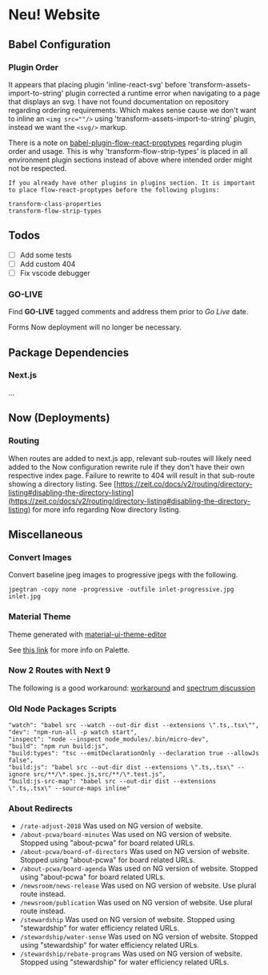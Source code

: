 # Neu! Website

## Babel Configuration

### Plugin Order

It appears that placing plugin 'inline-react-svg' before 'transform-assets-import-to-string' plugin corrected a runtime error when navigating to a page that displays an svg. I have not found documentation on repository regarding ordering requirements. Which makes sense cause we don't want to inline an `<img src=""/>` using 'transform-assets-import-to-string' plugin, instead we want the `<svg/>` markup.

There is a note on [babel-plugin-flow-react-proptypes](https://www.npmjs.com/package/babel-plugin-flow-react-proptypes#suppression) regarding plugin order and usage. This is why 'transform-flow-strip-types' is placed in all environment plugin sections instead of above where intended order might not be respected.

    If you already have other plugins in plugins section. It is important to place flow-react-proptypes before the following plugins:

    transform-class-properties
    transform-flow-strip-types

## Todos

- [ ] Add some tests
- [ ] Add custom 404
- [ ] Fix vscode debugger

### GO-LIVE

Find **GO-LIVE** tagged comments and address them prior to _Go Live_ date.

Forms Now deployment will no longer be necessary.

## Package Dependencies

### Next.js

...

## Now (Deployments)

### Routing

When routes are added to next.js app, relevant sub-routes will likely need added to the Now configuration rewrite rule if they don't have their own respective index page. Failure to rewrite to 404 will result in that sub-route showing a directory listing. See [https://zeit.co/docs/v2/routing/directory-listing#disabling-the-directory-listing](https://zeit.co/docs/v2/routing/directory-listing#disabling-the-directory-listing) for more info regarding Now directory listing.

## Miscellaneous

### Convert Images

Convert baseline jpeg images to progressive jpegs with the following.

    jpegtran -copy none -progressive -outfile inlet-progressive.jpg inlet.jpg

### Material Theme

Theme generated with [material-ui-theme-editor](https://in-your-saas.github.io/material-ui-theme-editor/)

See [this link](https://material-ui.com/style/color/#official-color-tool) for more info on Palette.

### Now 2 Routes with Next 9

The following is a good workaround: [workaround](https://github.com/zeit/now-builders/issues/825)
and [spectrum discussion](https://spectrum.chat/zeit/now/custom-next-js-404-error-page-in-monorepo-deployment~fc329387-e24e-4d87-967c-a6672c6be46f)

### Old Node Packages Scripts

    "watch": "babel src --watch --out-dir dist --extensions \".ts,.tsx\"",
    "dev": "npm-run-all -p watch start",
    "inspect": "node --inspect node_modules/.bin/micro-dev",
    "build": "npm run build:js",
    "build:types": "tsc --emitDeclarationOnly --declaration true --allowJs false",
    "build:js": "babel src --out-dir dist --extensions \".ts,.tsx\" --ignore src/**/\*.spec.js,src/**/\*.test.js",
    "build:js-src-map": "babel src --out-dir dist --extensions \".ts,.tsx\" --source-maps inline"

### About Redirects

- `/rate-adjust-2018` Was used on NG version of website.
- `/about-pcwa/board-minutes` Was used on NG version of website. Stopped using "about-pcwa" for board related URLs.
- `/about-pcwa/board-of-directors` Was used on NG version of website. Stopped using "about-pcwa" for board related URLs.
- `/about-pcwa/board-agenda` Was used on NG version of website. Stopped using "about-pcwa" for board related URLs.
- `/newsroom/news-release` Was used on NG version of website. Use plural route instead.
- `/newsroom/publication` Was used on NG version of website. Use plural route instead.
- `/stewardship` Was used on NG version of website. Stopped using "stewardship" for water efficiency related URLs.
- `/stewardship/water-sense` Was used on NG version of website. Stopped using "stewardship" for water efficiency related URLs.
- `/stewardship/rebate-programs` Was used on NG version of website. Stopped using "stewardship" for water efficiency related URLs.
